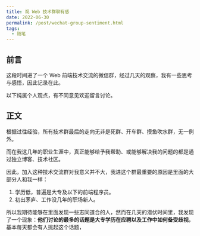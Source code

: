 ```yaml
---
title: 观 Web 技术群聊有感
date: 2022-06-30
permalink: /post/wechat-group-sentiment.html
tags: 
  - 随笔
---
```


## 前言

这段时间进了一个 Web 前端技术交流的微信群，经过几天的观察，我有一些思考与感悟，因此记录在此。

以下纯属个人观点，有不同意见欢迎留言讨论。



## 正文

根据过往经验，所有技术群最后的走向无非是死群、开车群、摸鱼吹水群，无一例外。

而在我这几年的职业生涯中，真正能够给予我帮助、或能够解决我的问题的都是通过独立博客、技术社区。

因此，加入这种技术交流群对我意义并不大，我进这个群最重要的原因是里面的大部分人和我一样：

1. 学历低，普遍是大专及以下的前端程序员。
2. 初出茅庐、工作没几年的职场新人。

所以我期待能够在里面发现一些志同道合的人，然而在几天的潜伏时间里，我发现了一个现象：**他们讨论的最多的话题是大专学历在应聘以及工作中如何备受歧视**，基本每天都会有人挑起这个话题，


